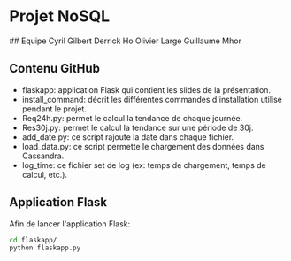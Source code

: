 # Projet NoSQL

## Equipe
Cyril Gilbert
Derrick Ho
Olivier Large
Guillaume Mhor

## Contenu GitHub
* flaskapp: application Flask qui contient les slides de la présentation.
* install_command: décrit les différentes commandes d'installation utilisé pendant le projet.
* Req24h.py: permet le calcul la tendance de chaque journée.
* Res30j.py: permet le calcul la tendance sur une période de 30j.
* add_date.py: ce script rajoute la date dans chaque fichier.
* load_data.py: ce script permette le chargement des données dans Cassandra.
* log_time: ce fichier set de log (ex: temps de chargement, temps de calcul, etc.). 

## Application Flask
Afin de lancer l'application Flask:
```bash
cd flaskapp/
python flaskapp.py
```